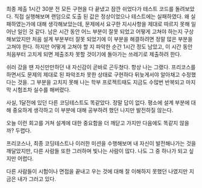 최종 제출 1시간 30분 전 모든 구현을 다 끝냈고 잠깐 쉬었다가 테스트 코드를 돌려보았다.
직접 실행해보며 랜덤으로 도출 된 값은 정상이었으나 테스트에는 실패하였다.
왜 실패하였는가에 대해 생각해보았는데, 문제에서 요구한 지시사항을 제대로 따르지 못해 일어난 일인 것 같다.
남은 시간 동안 어느 부분이 잘못 되었고 어떻게 고쳐야 하는지 구상해보았지만 처음 설계 부분부터 잘못 되었기에 이 부분을 해결하려면 정말 많은 부분을 고쳐야 한다.
하지만 어떻게 고쳐야 할 지 파악한 순간 1시간 정도 남았고, 이 시간 동안 처음부터 고치게 되면 제출조차 못할 것이기에 돌아가는 쓰레기로 제출하려 한다.

쉬러 갔을 땐 자신만만하던 내 자신감이 곧바로 곤두쳤다.
항상 나는 그랬다. 프리코스를 하면서도 문제의 제대로 된 파악조차 못한 상태로 구현하다 뒤늦게서야 알아채고 수정했다는 것을.
그 부분을 고치지 못해 나는 학부 프로젝트때도 지금도 수많번 반복되고 마지막 시험조차 실수를 해버렸다.

사실, 1달전에 있던 다른 코딩테스트도 똑같았다. 정말 답이 없다.
평소에 설계 부분에 대해 중요하게 생각하고 이 부분에 대해 공부하려 했던 나지만 발전하질 않는다.

오늘 이런 회고를 거쳐 설계에 대한 중요함을 더 깨닫고 가지만 다음에도 똑같지 않을까? 두렵다.

프리코스나, 최종 코딩테스트나 이러한 미션을 수행해보며 내 자신이 발전해나가는 것을 깨달았지만, 다른 사람들 또한 그러하며 빛나는 사람이 많다.
나도 그 중 하나가 되고 싶지만 어렵다.

다른 사람들이 시험이나 면접을 끝내고 우는 것에 대해 잘 이해하지 못했던 나였지만 지금은 내가 그러고 있다.

